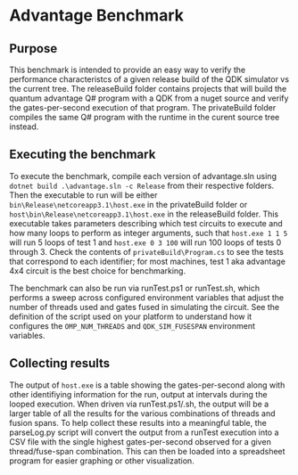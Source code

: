 # Advantage Benchmark

## Purpose

This benchmark is intended to provide an easy way to verify the performance characteristcs of a given release build of the QDK simulator vs the current tree. The releaseBuild folder contains projects that will build the quantum advantage Q# program with a QDK from a nuget source and verify the gates-per-second execution of that program. The privateBuild folder compiles the same Q# program with the runtime in the curent source tree instead.

## Executing the benchmark

To execute the benchmark, compile each version of advantage.sln using `dotnet build .\advantage.sln -c Release` from their respective folders. Then the executable to run will be either `bin\Release\netcoreapp3.1\host.exe` in the privateBuild folder or `host\bin\Release\netcoreapp3.1\host.exe` in the releaseBuild folder. This executable takes parameters describing which test circuits to execute and how many loops to perform as integer arguments, such that `host.exe 1 1 5` will run 5 loops of test 1 and `host.exe 0 3 100` will run 100 loops of tests 0 through 3. Check the contents of `privateBuild\Program.cs` to see the tests that correspond to each identifier; for most machines, test 1 aka advantage 4x4 circuit is the best choice for benchmarking.

The benchmark can also be run via runTest.ps1 or runTest.sh, which performs a sweep across configured environment variables that adjust the number of threads used and gates fused in simulating the circuit. See the definition of the script used on your platform to understand how it configures the `OMP_NUM_THREADS` and `QDK_SIM_FUSESPAN` environment variables.

## Collecting results

The output of `host.exe` is a table showing the gates-per-second along with other identifiying information for the run, output at intervals during the looped execution. When driven via runTest.ps1/.sh, the output will be a larger table of all the results for the various combinations of threads and fusion spans. To help collect these results into a meaningful table, the parseLog.py script will convert the output from a runTest execution into a CSV file with the single highest gates-per-second observed for a given thread/fuse-span combination. This can then be loaded into a spreadsheet program for easier graphing or other visualization.
